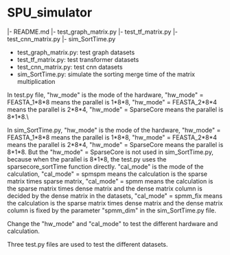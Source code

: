 # SPU_simulator
|- README.md
|- test_graph_matrix.py 
|- test_tf_matrix.py
|- test_cnn_matrix.py
|- sim_SortTime.py

- test_graph_matrix.py: test graph datasets
- test_tf_matrix.py: test transformer datasets
- test_cnn_matrix.py: test cnn datasets
- sim_SortTime.py: simulate the sorting merge time of the matrix multiplication

In test.py file, "hw_mode" is the mode of the hardware, "hw_mode" = FEASTA_1\*8\*8 means the parallel is 1\*8\*8, "hw_mode" = FEASTA_2\*8\*4 means the parallel is 2\*8\*4, "hw_mode" = SparseCore means the parallel is 8\*1\*8.\

In sim_SortTime.py, "hw_mode" is the mode of the hardware, "hw_mode" = FEASTA_1\*8\*8 means the parallel is 1\*8\*8, "hw_mode" = FEASTA_2\*8\*4 means the parallel is 2\*8\*4, "hw_mode" = SparseCore means the parallel is 8\*1\*8. But the "hw_mode" = SparseCore is not used in sim_SortTime.py, because when the parallel is 8\*1\*8, the test.py uses the sparsecore_sortTime function directly.
"cal_mode" is the mode of the calculation, "cal_mode" = spmspm means the calculation is the sparse matrix times sparse matrix, "cal_mode" = spmm means the calculation is the sparse matrix times dense matrix and the dense matrix column is decided by the dense matrix in the datasets, "cal_mode" = spmm_fix means the calculation is the sparse matrix times dense matrix and the dense matrix column is fixed by the parameter "spmm_dim" in the sim_SortTime.py file.

Change the "hw_mode" and "cal_mode" to test the different hardware and calculation.

Three test.py files are used to test the different datasets.